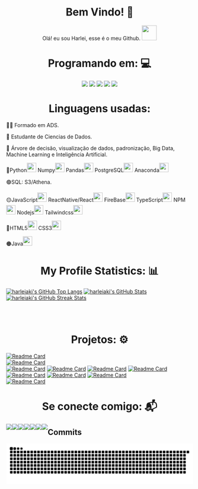 <h1 align="center">Bem Vindo! 🚀</h1>
    <p align="center"> Olá! eu sou Harlei, esse é o meu Github. <img align=""  height="40" width="40" src="https://cdn.jsdelivr.net/gh/devicons/devicon/icons/github/github-original.svg"/></p>

<h1 align="center">Programando em: 💻</h1>
<p align="left">
  <p align="center">
      <img src="https://img.shields.io/badge/Made%20for-VSCode-1f425f.svg">
      <img src="https://img.shields.io/badge/Made%20with-Jupyter-orange?style=for-the-badge&logo=Jupyter">
      <img src="https://img.shields.io/badge/IntelliJ_IDEA-000000.svg?style=for-the-badge&logo=intellij-idea&logoColor=white" />      
      <img src="https://img.shields.io/badge/Eclipse-2C2255?style=for-the-badge&logo=eclipse&logoColor=white" />      
      <img src= "https://img.shields.io/badge/Colab-F9AB00?style=for-the-badge&logo=googlecolab&color=525252" />
  </p>
</p>

<p>
  <h1 align="center"> Linguagens usadas: </h1>
</p>

🧑‍🎓 Formado em ADS.

📖 Estudante de Ciencias de Dados.

📖 Árvore de decisão, visualização de dados, padronização, Big Data, Machine Learning e Inteligência Artificial.

🔵Python<img height="25" width="25" src="https://cdn.jsdelivr.net/gh/devicons/devicon/icons/python/python-original-wordmark.svg">
  Numpy<img height="25" width="25" src="https://cdn.jsdelivr.net/gh/devicons/devicon/icons/numpy/numpy-original.svg">
  Pandas<img height="25" width="25" src="https://cdn.jsdelivr.net/gh/devicons/devicon/icons/pandas/pandas-original.svg">
  PostgreSQL<img height="25" width="25" src="https://cdn.jsdelivr.net/gh/devicons/devicon/icons/postgresql/postgresql-original.svg">
  Anaconda<img height="25" width="25" src="https://cdn.jsdelivr.net/gh/devicons/devicon/icons/anaconda/anaconda-original-wordmark.svg" >
                                  
🟢SQL: S3/Athena.

🟡JavaScript<img height="25" width="25" src="https://cdn.jsdelivr.net/gh/devicons/devicon/icons/javascript/javascript-original.svg">
  ReactNative/React<img height="25" width="25" src="https://cdn.jsdelivr.net/gh/devicons/devicon/icons/react/react-original.svg">
  FireBase<img height="25" width="25" src="https://cdn.jsdelivr.net/gh/devicons/devicon/icons/firebase/firebase-plain-wordmark.svg">
  TypeScript<img height="25" width="25" src="https://cdn.jsdelivr.net/gh/devicons/devicon/icons/typescript/typescript-original.svg">
  NPM<img height="25" width="25" src="https://cdn.jsdelivr.net/gh/devicons/devicon/icons/npm/npm-original-wordmark.svg" /> 
  Nodejs<img height="25" width="25" src="https://cdn.jsdelivr.net/gh/devicons/devicon/icons/nodejs/nodejs-original-wordmark.svg" /> 
  Tailwindcss<img height="25" width="25" src="https://cdn.jsdelivr.net/gh/devicons/devicon/icons/tailwindcss/tailwindcss-plain.svg" />

🔴HTML5<img height="25" width="25" src="https://cdn.jsdelivr.net/gh/devicons/devicon/icons/html5/html5-original-wordmark.svg" />
  CSS3<img height="25" width="25" src="https://cdn.jsdelivr.net/gh/devicons/devicon/icons/css3/css3-original-wordmark.svg" />

🟠Java<img height="25" width="25" src="https://cdn.jsdelivr.net/gh/devicons/devicon/icons/java/java-original-wordmark.svg" />


###

<h1 align="center">My Profile Statistics: 📊</h1>

<p align="left">
    <a href="https://github.com/harleiaki?tab=repositories"><img src="https://github-readme-stats.vercel.app/api/top-langs/?username=harleiaki&layout=compact&theme=tokyonight" alt="harleiaki's GitHub Top Langs"/></a>
    <a href="https://github.com/harleiaki"><img src="https://github-readme-stats.vercel.app/api?username=harleiaki&show_icons=true&theme=tokyonight&count_private=true&include_all_commits=true" alt="harleiaki's GitHub Stats"/></a>
    <a href="https://github.com/harleiaki"><img src="https://github-readme-streak-stats.herokuapp.com/?user=harleiaki&theme=tokyonight&hide_border=false&stroke=0000" alt="harleiaki's GitHub Streak Stats"/></a>
</p>

</br>
</br>

<h1 align="center">Projetos: ⚙️</h1>

[![Readme Card](https://github-readme-stats.vercel.app/api/pin/?username=harleiaki&repo=Twitter&theme=dark)](https://github.com/harleiaki/Twitter)  
[![Readme Card](https://github-readme-stats.vercel.app/api/pin/?username=harleiaki&repo=Aplicativo_ler_csv-xlsx&theme=tokyonight)](https://github.com/harleiaki/Aplicativo_ler_csv-xlsx)  
[![Readme Card](https://github-readme-stats.vercel.app/api/pin/?username=harleiaki&repo=E-Chocolate2&theme=gruvbox)](https://github.com/harleiaki/E-Chocolate2)
[![Readme Card](https://github-readme-stats.vercel.app/api/pin/?username=harleiaki&repo=Fintech&theme=tokyonight)](https://github.com/harleiaki/Fintech)
[![Readme Card](https://github-readme-stats.vercel.app/api/pin/?username=harleiaki&repo=SOS-FILA&theme=dark)](https://github.com/harleiaki/SOS-FILA)
[![Readme Card](https://github-readme-stats.vercel.app/api/pin/?username=harleiaki&repo=app-pet-grupoPI&theme=merko)](https://github.com/harleiaki/app-pet-grupoPI)
[![Readme Card](https://github-readme-stats.vercel.app/api/pin/?username=harleiaki&repo=DataScience---EBAC&theme=gruvbox)](https://github.com/harleiaki/DataScience---EBAC)
[![Readme Card](https://github-readme-stats.vercel.app/api/pin/?username=harleiaki&repo=Jornada-dev&theme=synthwave)](https://github.com/harleiaki/Jornada-dev)
[![Readme Card](https://github-readme-stats.vercel.app/api/pin/?username=harleiaki&repo=Projeto1-Classificacao-credito&theme=tokyonight)](https://github.com/harleiaki/Projeto1-Classificacao-credito)  
[![Readme Card](https://github-readme-stats.vercel.app/api/pin/?username=harleiaki&repo=Projeto02---Previsao_renda&theme=synthwave)](https://github.com/harleiaki/Projeto02---Previsao_renda)

<h1 align="center">Se conecte comigo: 📬</h1>
<div>
    <a href="https://www.linkedin.com/in/harlei-akira" target="_blank"><img align="left" src="https://img.shields.io/badge/LinkedIn-%230077B5?style=for-the-badge&logo=linkedin&logoColor=white" target="_blank"></a> 
    <a href="https://www.facebook.com/harlei.aki/" target="_blank"><img align="left" src="https://img.shields.io/badge/Facebook-1877F2?style=for-the-badge&logo=facebook&logoColor=white"></a>
    <a href="https://www.instagram.com/harleykiriot/" target="_blank"><img align="left" src="https://img.shields.io/badge/Instagram-%23E4405F?style=for-the-badge&logo=instagram&logoColor=white" target="_blank"></a>  
    <a href = "mailto:harlei.akira@gmail.com"><img align="left" src="https://img.shields.io/badge/Gmail-D14836?style=for-the-badge&logo=gmail&logoColor=red"></a>
    <a href = "mailto:harlei.akira@outlook.com"><img align="left" src="https://img.shields.io/badge/Microsoft_Outlook-0078D4?style=for-the-badge&logo=microsoft-outlook&logoColor=white"></a>
    <a href = "https://snack.expo.dev/@harleiaki/tenacious-milkshake"><img align="left" src="https://img.shields.io/badge/Snack-ffffff?style=for-the-badge&logo=react&logoColor=blue"></a>
    <a href = "https://github.com/harleiaki"><img align="left" src="https://img.shields.io/badge/GitHub-323232?style=for-the-badge&logo=github&logoColor=black"></a>
</div>


## Commits
    
![Snake animation](https://github.com/harleiaki/harleiaki/blob/output/github-contribution-grid-snake.svg)
